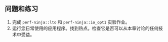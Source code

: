 ## 问题和练习 

1. 完成 `perf-ninja::lto` 和 `perf-ninja::io_opt1` 实验作业。
2. 运行您日常使用的应用程序。找到热点。检查它是否可以从本章讨论的任何技术中受益。
